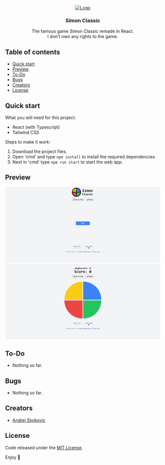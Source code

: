 <p align="center" style="margin: 0!important">
  <a href="https://github.com/AndrejStojkovic/simon-classic">
    <img src="/public/favicon.png" alt="Logo">
  </a>

  <h3 align="center" color="blue">Simon Classic</h3>

  <p align="center">
    The famous game Simon Classic remade in React.<br />
    I don't own any rights to the game.
  </p>
</p>


## Table of contents

- [Quick start](#quick-start)
- [Preview](#preview)
- [To-Do](#to-do)
- [Bugs](#bugs)
- [Creators](#creators)
- [License](#license)


## Quick start

What you will need for this project:
- React (with Typescript)
- Tailwind CSS

Steps to make it work:  
1. Download the project files.  
2. Open 'cmd' and type `npm install` to install the required dependencies.  
3. Next in 'cmd' type `npm run start` to start the web app.

## Preview

<img src="/misc/preview1.png" alt="Preview 1">
<img src="/misc/preview2.png" alt="Preview 2">

## To-Do

- Nothing so far.

## Bugs

- Nothing so far.

## Creators

- [Andrej Stojkovic](https://github.com/AndrejStojkovic)

## License

Code released under the [MIT License](LICENSE.md).

Enjoy :metal:
